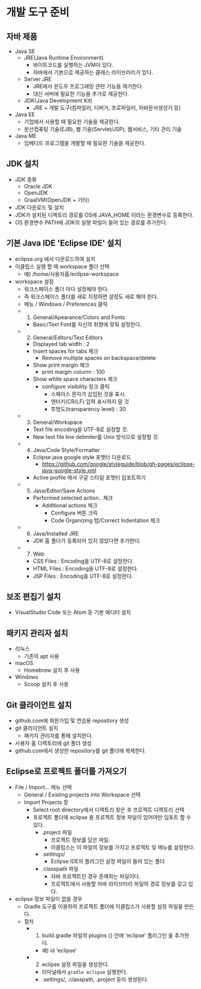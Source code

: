 # 개발 도구 준비

## 자바 제품
- Java SE
    - JRE(Java Runtime Environment)
        - 바이트코드를 실행하는 JVM이 있다.
        - 자바에서 기본으로 제공하는 클래스 라이브러리가 있다.
    - Server JRE
        - JRE에서 윈도우 프로그래밍 관련 기능을 제거한다.
        - 대신 서버에 필요한 기능을 추가로 제공한다.
    - JDK(Java Development Kit)
        - JRE + 개발 도구(컴파일러, 디버거, 프로파일러, 자바문서생성기 등)
- Java EE
    - 기업에서 사용할 때 필요한 기술을 제공한다.
    - 분산컴퓨팅 기술(EJB), 웹 기술(Servlet/JSP), 웹서비스, 기타 관리 기술 
- Java ME
    - 임베디드 프로그램을 개발할 때 필요한 기술을 제공한다.

## JDK 설치 
- JDK 종류
  - Oracle JDK
  - OpenJDK
  - GraalVM(OpenJDK + 기타)
- JDK 다운로드 및 설치
- JDK가 설치된 디렉토리 경로를 OS에 JAVA_HOME 이라는 환경변수로 등록한다. 
- OS 환경변수 PATH에 JDK의 실행 파일이 들어 있는 경로를 추가한다.

## 기본 Java IDE 'Eclipse IDE' 설치  
- eclipse.org 에서 다운로드하여 설치
- 이클립스 실행 할 때 workspace 폴더 선택 
    - 예) /home/사용자홈/eclipse-workspace
- workspace 설정
  - 워크스페이스 폴더 마다 설정해야 한다.
  - 즉 워크스페이스 폴더를 새로 지정하면 설정도 새로 해야 한다.
  - 메뉴 / Windows / Preferences 클릭 
  - 1) General/Apearance/Colors and Fonts
    - Basic/Text Font를 자신의 취향에 맞춰 설정한다.
  - 2) General/Editors/Text Editors
    - Displayed tab width : 2
    - Insert spaces for tabs 체크
      - Remove multiple spaces on backspace/delete
    - Show print margin 체크 
      - print margin column : 100
    - Show white space characters 체크
      - configure visibility 링크 클릭 
        - 스페이스 문자가 삽입된 것을 표시.
        - 엔터키(CR/LF) 입력 표시하지 말 것
        - 투명도(transparency level) : 30
  - 3) General/Workspace
    - Text file encoding을 UTF-8로 설정할 것.
    - New text file line delimiter를 Unix 방식으로 설정할 것.
  - 4) Java/Code Style/Formatter
    - Eclipse java google style 포맷터 다운로드
      - https://github.com/google/styleguide/blob/gh-pages/eclipse-java-google-style.xml
    - Active profile 에서 구글 스타일 포맷터 임포트하기
  - 5) Java/Editor/Save Actions
    - Performed selected action.. 체크
      - Additional actions 체크
        - Configure 버튼 크릭
        - Code Organizing 탭/Correct Indentation 체크
  - 6) Java/Installed JRE
    - JDK 홈 폴더가 등록되어 있지 않았다면 추가한다.
  - 7) Web
    - CSS Files : Encoding을 UTF-8로 설정한다.
    - HTML Files : Encoding을 UTF-8로 설정한다.
    - JSP Files : Encoding을 UTF-8로 설정한다.

## 보조 편집기 설치

- VisualStudio Code 또는 Atom 등 기본 에디터 설치

## 패키지 관리자 설치

- 리눅스
  - 기존의 apt 사용
- macOS
  - Homebrew 설치 후 사용
- Windows 
  - Scoop 설치 후 사용

## Git 클라이언트 설치
- github.com에 회원가입 및 연습용 repository 생성
- git 클라이언트 설치
  - 패키지 관리자를 통해 설치한다.
- 사용자 홈 디렉토리에 git 폴더 생성
- github.com에서 생성한 repository를 git 폴더에 복제한다.

## Eclipse로 프로젝트 폴더를 가져오기 
- File / Import... 메뉴 선택
  - General / Existing projects into Workspace 선택 
  - Import Projects 창 
    - Select root directory에서 디렉토리 찾은 후 프로젝트 디렉토리 선택
    - 프로젝트 폴더에 eclipse 용 프로젝트 정보 파일이 있어야만 임포트 할 수 있다.
      - .project 파일
        - 프로젝트 정보를 담은 파일. 
        - 이클립스는 이 파일의 정보를 가지고 프로젝트 및 메뉴를 설정한다.
      - .settings/
        - Eclipse IDE의 플러그인 설정 파일이 들어 있는 폴더
      - .classpath 파일
        - 자바 프로젝트인 경우 존재하는 파일이다.
        - 프로젝트에서 사용할 자바 라이브러리 파일의 경로 정보를 갖고 있다.
- eclipse 정보 파일이 없을 경우
  - Gradle 도구를 이용하여 프로젝트 폴더에 이클립스가 사용할 설정 파일을 만든다.
  - 절차
    - 1) build.gradle 파일의 plugins {} 안에 'eclipse' 플러그인 을 추가한다.
      - 예) id 'eclipse'
    - 2) eclipse 설정 파일을 생성한다.
      - 터미널에서  `gradle eclipse` 실행한다.
      - .settings/, .classpath, .project 등이 생성된다. 
